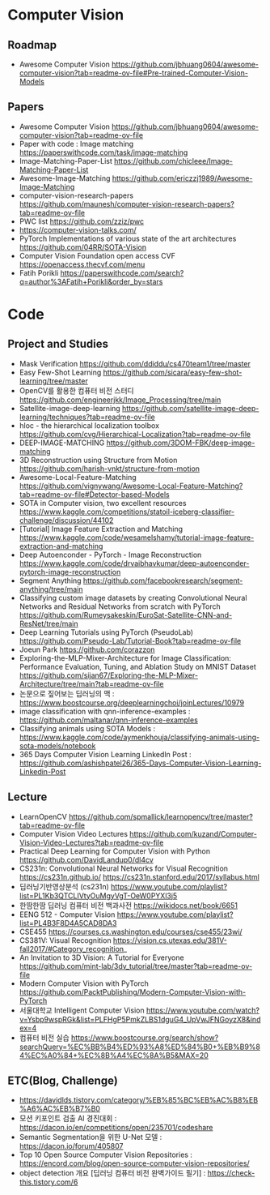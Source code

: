 
# Computer Vision  
## Roadmap
- Awesome Computer Vision https://github.com/jbhuang0604/awesome-computer-vision?tab=readme-ov-file#Pre-trained-Computer-Vision-Models

## Papers
- Awesome Computer Vision https://github.com/jbhuang0604/awesome-computer-vision?tab=readme-ov-file
- Paper with code : Image matching https://paperswithcode.com/task/image-matching
- Image-Matching-Paper-List https://github.com/chicleee/Image-Matching-Paper-List
- Awesome-Image-Matching https://github.com/ericzzj1989/Awesome-Image-Matching
- computer-vision-research-papers https://github.com/maunesh/computer-vision-research-papers?tab=readme-ov-file
- PWC list https://github.com/zziz/pwc
- https://computer-vision-talks.com/
- PyTorch Implementations of various state of the art architectures https://github.com/04RR/SOTA-Vision
- Computer Vision Foundation open access CVF https://openaccess.thecvf.com/menu
- Fatih Porikli https://paperswithcode.com/search?q=author%3AFatih+Porikli&order_by=stars

# Code
## Project and Studies
- Mask Verification https://github.com/ddiddu/cs470team1/tree/master   
- Easy Few-Shot Learning https://github.com/sicara/easy-few-shot-learning/tree/master
- OpenCV를 활용한 컴퓨터 비전 스터디 https://github.com/engineerjkk/Image_Processing/tree/main
- Satellite-image-deep-learning https://github.com/satellite-image-deep-learning/techniques?tab=readme-ov-file
- hloc - the hierarchical localization toolbox https://github.com/cvg/Hierarchical-Localization?tab=readme-ov-file   
- DEEP-IMAGE-MATCHING https://github.com/3DOM-FBK/deep-image-matching  
- 3D Reconstruction using Structure from Motion https://github.com/harish-vnkt/structure-from-motion
- Awesome-Local-Feature-Matching https://github.com/vignywang/Awesome-Local-Feature-Matching?tab=readme-ov-file#Detector-based-Models
- SOTA in Computer vision, two excellent resources https://www.kaggle.com/competitions/statoil-iceberg-classifier-challenge/discussion/44102
- [Tutorial] Image Feature Extraction and Matching https://www.kaggle.com/code/wesamelshamy/tutorial-image-feature-extraction-and-matching
- Deep Autoenconder - PyTorch - Image Reconstruction https://www.kaggle.com/code/drvaibhavkumar/deep-autoenconder-pytorch-image-reconstruction
- Segment Anything https://github.com/facebookresearch/segment-anything/tree/main
- Classifying custom image datasets by creating Convolutional Neural Networks and Residual Networks from scratch with PyTorch https://github.com/Rumeysakeskin/EuroSat-Satellite-CNN-and-ResNet/tree/main
- Deep Learning Tutorials using PyTorch (PseudoLab) https://github.com/Pseudo-Lab/Tutorial-Book?tab=readme-ov-file
- Joeun Park https://github.com/corazzon
- Exploring-the-MLP-Mixer-Architecture for Image Classification: Performance Evaluation, Tuning, and Ablation Study on MNIST Dataset https://github.com/sijan67/Exploring-the-MLP-Mixer-Architecture/tree/main?tab=readme-ov-file
- 논문으로 짚어보는 딥러닝의 맥 : https://www.boostcourse.org/deeplearningchoi/joinLectures/10979
- image classification with qnn-inference-examples : https://github.com/maltanar/qnn-inference-examples
- Classifying animals using SOTA Models : https://www.kaggle.com/code/aymenkhouja/classifying-animals-using-sota-models/notebook
- 365 Days Computer Vision Learning LinkedIn Post : https://github.com/ashishpatel26/365-Days-Computer-Vision-Learning-Linkedin-Post

## Lecture
- LearnOpenCV https://github.com/spmallick/learnopencv/tree/master?tab=readme-ov-file
- Computer Vision Video Lectures https://github.com/kuzand/Computer-Vision-Video-Lectures?tab=readme-ov-file  
- Practical Deep Learning for Computer Vision with Python https://github.com/DavidLandup0/dl4cv
- CS231n: Convolutional Neural Networks for Visual Recognition https://cs231n.github.io/ https://cs231n.stanford.edu/2017/syllabus.html  
- 딥러닝기반영상분석 (cs231n) https://www.youtube.com/playlist?list=PL1Kb3QTCLIVtyOuMgyVgT-OeW0PYXl3j5
- 한땀한땀 딥러닝 컴퓨터 비전 백과사전 https://wikidocs.net/book/6651
- EENG 512 - Computer Vision https://www.youtube.com/playlist?list=PL4B3F8D4A5CAD8DA3
- CSE455 https://courses.cs.washington.edu/courses/cse455/23wi/
- CS381V: Visual Recognition https://vision.cs.utexas.edu/381V-fall2017/#Category_recognition_
- An Invitation to 3D Vision: A Tutorial for Everyone https://github.com/mint-lab/3dv_tutorial/tree/master?tab=readme-ov-file
- Modern Computer Vision with PyTorch https://github.com/PacktPublishing/Modern-Computer-Vision-with-PyTorch
- 서울대학교 Intelligent Computer Vision https://www.youtube.com/watch?v=Ysbp9wspRGk&list=PLFHgP5PmkZLBS1dguG4_UpVwJFNGoyzX8&index=4
- 컴퓨터 비전 실습 https://www.boostcourse.org/search/show?searchQuery=%EC%BB%B4%ED%93%A8%ED%84%B0+%EB%B9%84%EC%A0%84+%EC%8B%A4%EC%8A%B5&MAX=20

## ETC(Blog, Challenge)
- https://davidlds.tistory.com/category/%EB%85%BC%EB%AC%B8%EB%A6%AC%EB%B7%B0
- 모션 키포인트 검출 AI 경진대회 : https://dacon.io/en/competitions/open/235701/codeshare
- Semantic Segmentation을 위한 U-Net 모델 : https://dacon.io/forum/405807
- Top 10 Open Source Computer Vision Repositories : https://encord.com/blog/open-source-computer-vision-repositories/
- object detection 개요 [딥러닝 컴퓨터 비전 완벽가이드 필기] : https://check-this.tistory.com/6

